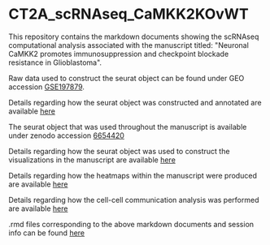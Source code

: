 # CT2A_scRNAseq_CaMKK2KOvWT

This repository contains the markdown documents showing the scRNAseq computational analysis associated with the manuscript titled: "Neuronal CaMKK2 promotes immunosuppression and checkpoint blockade resistance in Glioblastoma".

Raw data used to construct the seurat object can be found under GEO accession [GSE197879](https://www.ncbi.nlm.nih.gov/geo/query/acc.cgi?acc=GSE197879).

Details regarding how the seurat object was constructed and annotated are available [here](https://htmlpreview.github.io/?https://github.com/wht10/CT2A_scRNAseq_CaMKK2KOvWT/blob/master/Analysis_Markdown_Docs/QC_Annotation.nb.html)

The seurat object that was used throughout the manuscript is available under zenodo accession [6654420](https://zenodo.org/record/6654420)

Details regarding how the seurat object was used to construct the visualizations in the manuscript are available [here](https://htmlpreview.github.io/?https://github.com/wht10/CT2A_scRNAseq_CaMKK2KOvWT/blob/master/Analysis_Markdown_Docs/Visualization.nb.html)

Details regarding how the heatmaps within the manuscript were produced are available [here](https://htmlpreview.github.io/?https://github.com/wht10/CT2A_scRNAseq_CaMKK2KOvWT/blob/master/Analysis_Markdown_Docs/Heatmap.html)

Details regarding how the cell-cell communication analysis was performed are available [here](https://htmlpreview.github.io/?https://github.com/wht10/CT2A_scRNAseq_CaMKK2KOvWT/blob/master/Analysis_Markdown_Docs/Cell_Cell_Comm.nb.html)

.rmd files corresponding to the above markdown documents and session info can be found [here](https://github.com/wht10/CT2A_scRNAseq_CaMKK2KOvWT/tree/master/RMD_session_info)
